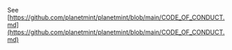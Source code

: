 <!---
Copyright © 2020 Interplanetary Database Association e.V.,
Planetmint and IPDB software contributors.
SPDX-License-Identifier: (AGPL-3.0-or-later AND CC-BY-4.0)
Code is AGPL-3.0-or-later and docs are CC-BY-4.0
--->

See [https://github.com/planetmint/planetmint/blob/main/CODE_OF_CONDUCT.md](https://github.com/planetmint/planetmint/blob/main/CODE_OF_CONDUCT.md)
